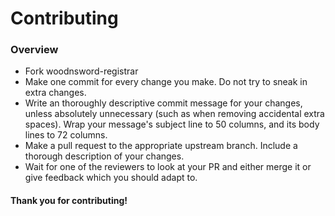 # Contributing

### Overview

* Fork woodnsword-registrar
* Make one commit for every change you make. Do not try to sneak in
  extra changes.
* Write an thoroughly descriptive commit message for your changes,
  unless absolutely unnecessary (such as when removing accidental extra
  spaces). Wrap your message's subject line to 50 columns, and its body
  lines to 72 columns.
* Make a pull request to the appropriate upstream branch. Include a
  thorough description of your changes.
* Wait for one of the reviewers to look at your PR and either merge it
  or give feedback which you should adapt to.


#### Thank you for contributing!
